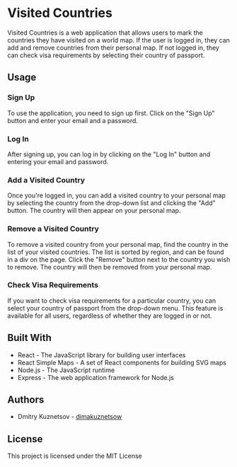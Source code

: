 # Visited Countries

Visited Countries is a web application that allows users to mark the countries they have visited on a world map. If the user is logged in, they can add and remove countries from their personal map. If not logged in, they can check visa requirements by selecting their country of passport.

## Usage

### Sign Up

To use the application, you need to sign up first. Click on the "Sign Up" button and enter your email and a password.

### Log In

After signing up, you can log in by clicking on the "Log In" button and entering your email and password.

### Add a Visited Country

Once you're logged in, you can add a visited country to your personal map by selecting the country from the drop-down list and clicking the "Add" button. The country will then appear on your personal map.

### Remove a Visited Country

To remove a visited country from your personal map, find the country in the list of your visited countries. The list is sorted by region, and can be found in a div on the page. Click the "Remove" button next to the country you wish to remove. The country will then be removed from your personal map.

### Check Visa Requirements

If you want to check visa requirements for a particular country, you can select your country of passport from the drop-down menu. This feature is available for all users, regardless of whether they are logged in or not.

## Built With

- React - The JavaScript library for building user interfaces
- React Simple Maps - A set of React components for building SVG maps
- Node.js - The JavaScript runtime
- Express - The web application framework for Node.js

## Authors

- Dmitry Kuznetsov - [dimakuznetsow](https://github.com/dimakuznetsow)

## License

This project is licensed under the MIT License
